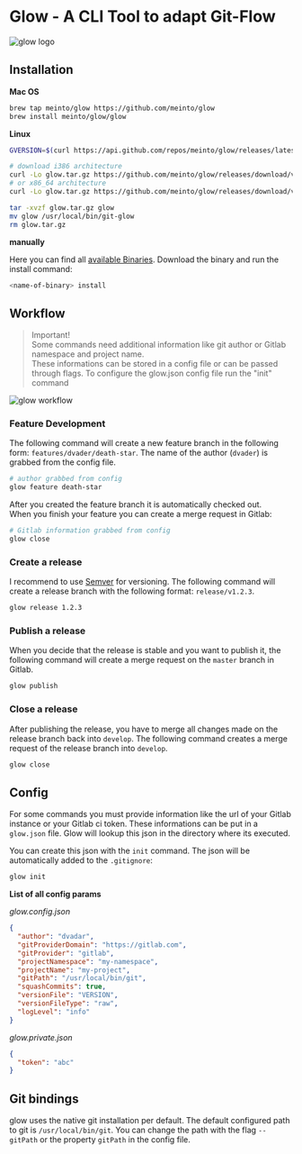 # Glow - A CLI Tool to adapt Git-Flow

![glow logo](./assets/glow-logo.svg)

## Installation

**Mac OS**

```bash
brew tap meinto/glow https://github.com/meinto/glow
brew install meinto/glow/glow
```

**Linux**

```bash
GVERSION=$(curl https://api.github.com/repos/meinto/glow/releases/latest -s | jq .name -r | cut -c 2-)

# download i386 architecture
curl -Lo glow.tar.gz https://github.com/meinto/glow/releases/download/v${GVERSION}/glow_${GVERSION}_linux_i386.tar.gz
# or x86_64 architecture
curl -Lo glow.tar.gz https://github.com/meinto/glow/releases/download/v${GVERSION}/glow_${GVERSION}_linux_x86_64.tar.gz

tar -xvzf glow.tar.gz glow
mv glow /usr/local/bin/git-glow
rm glow.tar.gz
```

**manually**

Here you can find all [available Binaries](https://github.com/meinto/glow/releases). Download the binary and run the install command:

```bash
<name-of-binary> install
```

## Workflow

> Important!  
> Some commands need additional information like git author or Gitlab namespace and project name.  
> These informations can be stored in a config file or can be passed through flags.
> To configure the glow.json config file run the "init" command

![glow workflow](./assets/glow.jpg?raw=true)

### Feature Development

The following command will create a new feature branch in the following form: `features/dvader/death-star`. The name of the author (`dvader`) is grabbed from the config file.

```bash
# author grabbed from config
glow feature death-star
```

After you created the feature branch it is automatically checked out.  
When you finish your feature you can create a merge request in Gitlab:

```bash
# Gitlab information grabbed from config
glow close
```

### Create a release

I recommend to use [Semver](https://semver.org/) for versioning. The following command will create a release branch with the following format: `release/v1.2.3`.

```bash
glow release 1.2.3
```

### Publish a release

When you decide that the release is stable and you want to publish it, the following command will create a merge request on the `master` branch in Gitlab.

```bash
glow publish
```

### Close a release

After publishing the release, you have to merge all changes made on the release branch back into `develop`. The following command creates a merge request of the release branch into `develop`.

```bash
glow close
```

## Config

For some commands you must provide information like the url of your Gitlab instance or your Gitlab ci token. These informations can be put in a `glow.json` file. Glow will lookup this json in the directory where its executed.

You can create this json with the `init` command. The json will be automatically added to the `.gitignore`:

```bash
glow init
```

**List of all config params**

*glow.config.json*

```json
{
  "author": "dvadar",
  "gitProviderDomain": "https://gitlab.com",
  "gitProvider": "gitlab",
  "projectNamespace": "my-namespace",
  "projectName": "my-project",
  "gitPath": "/usr/local/bin/git",
  "squashCommits": true,
  "versionFile": "VERSION",
  "versionFileType": "raw",
  "logLevel": "info"
}
```

*glow.private.json*

```json
{
  "token": "abc"
}
```

## Git bindings

glow uses the native git installation per default. The default configured path to git is `/usr/local/bin/git`. You can change the path with the flag `--gitPath` or the property `gitPath` in the config file.
